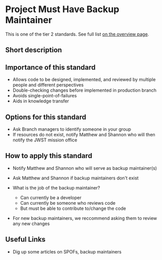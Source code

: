 # Project Must Have Backup Maintainer

This is one of the tier 2 standards. See full list [on the overview page](README.md).

## Short description


## Importance of this standard

- Allows code to be designed, implemented, and reviewed by multiple people and different perspectives
- Double-checking changes before implemented in production branch
- Avoids single-point-of-failures
- Aids in knowledge transfer

## Options for this standard

- Ask Branch managers to identify someone in your group
- If resources do not exist, notify Matthew and Shannon who will then notify the JWST mission office


## How to apply this standard

- Notify Matthew and Shannon who will serve as backup maintainer(s)
- Ask Matthew and Shannon if backup maintainers don't exist

- What is the job of the backup maintainer?
    - Can currently be a developer
    - Can currently be someone who reviews code
    - But must be able to contribute to/change the code

- For new backup maintainers, we reccommend asking them to review any new changes

## Useful Links

- Dig up some articles on SPOFs, backup maintainers
